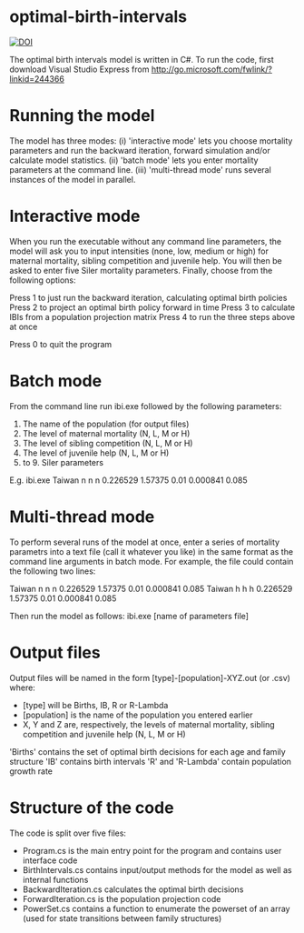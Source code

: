 optimal-birth-intervals
=======================

[![DOI](https://zenodo.org/badge/doi/10.5281/zenodo.15663.svg)](http://dx.doi.org/10.5281/zenodo.15663)

The optimal birth intervals model is written in C#. To run the code, first download Visual Studio Express from http://go.microsoft.com/fwlink/?linkid=244366

Running the model
=================

The model has three modes:
(i) 'interactive mode' lets you choose mortality parameters and run the backward iteration, forward simulation and/or calculate model statistics.
(ii) 'batch mode' lets you enter mortality parameters at the command line.
(iii) 'multi-thread mode' runs several instances of the model in parallel.

Interactive mode
================
When you run the executable without any command line parameters, the model will ask you to input intensities (none, low, medium or high) for maternal mortality, sibling competition and juvenile help. You will then be asked to enter five Siler mortality parameters. Finally, choose from the following options:

Press 1 to just run the backward iteration, calculating optimal birth policies
Press 2 to project an optimal birth policy forward in time
Press 3 to calculate IBIs from a population projection matrix
Press 4 to run the three steps above at once

Press 0 to quit the program

Batch mode
==========
From the command line run ibi.exe followed by the following parameters:
1. The name of the population (for output files)
2. The level of maternal mortality (N, L, M or H)
3. The level of sibling competition (N, L, M or H)
4. The level of juvenile help (N, L, M or H)
5. to 9. Siler parameters

E.g. ibi.exe Taiwan n n n 0.226529 1.57375 0.01 0.000841 0.085

Multi-thread mode
=================
To perform several runs of the model at once, enter a series of mortality parametrs into a text file (call it whatever you like) in the same format as the command line arguments in batch mode. For example, the file could contain the following two lines:

Taiwan n n n 0.226529 1.57375 0.01 0.000841 0.085
Taiwan h h h 0.226529 1.57375 0.01 0.000841 0.085

Then run the model as follows: ibi.exe [name of parameters file]

Output files
============
Output files will be named in the form [type]-[population]-XYZ.out (or .csv) where:
- [type] will be Births, IB, R or R-Lambda
- [population] is the name of the population you entered earlier
- X, Y and Z are, respectively, the levels of maternal mortality, sibling competition and juvenile help (N, L, M or H)

'Births' contains the set of optimal birth decisions for each age and family structure
'IB' contains birth intervals
'R' and 'R-Lambda' contain population growth rate

Structure of the code
=====================
The code is split over five files:
- Program.cs is the main entry point for the program and contains user interface code
- BirthIntervals.cs contains input/output methods for the model as well as internal functions
- BackwardIteration.cs calculates the optimal birth decisions
- ForwardIteration.cs is the population projection code
- PowerSet.cs contains a function to enumerate the powerset of an array (used for state transitions between family structures)
